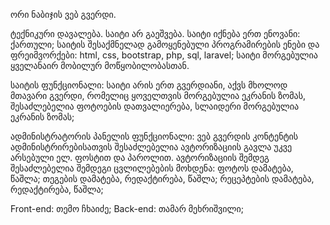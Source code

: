 ორი ნაბიჯის ვებ გვერდი.

ტექნიკური დავალება. საიტი არ გაეშვება.
საიტი იქნება ერთ ენოვანი: ქართული;
საიტის შესაქმნელად გამოყენებული პროგრამირების ენები და ფრეიმვორქები: html, css, bootstrap, php, sql, laravel;
საიტი მორგებულია ყველანაირ მობილურ მოწყობილობასთან.

საიტის ფუნქციონალი:
საიტი არის ერთ გვერდიანი, აქვს მხოლოდ მთავარი გვერდი, რომელიც ყოველთვის მორგებულია ეკრანის ზომას, შესაძლებელია ფოტოების დათვალიერება, სლაიდერი მორგებულია ეკრანის ზომას;

ადმინისტრატორის პანელის ფუნქციონალი:
ვებ გვერდის კონტენტის ადმინისტრირებისათვის შესაძლებელია ავტორიზაციის გავლა უკვე არსებული ელ. ფოსტით და პაროლით.
ავტორიზაციის შემდეგ შესაძლებელია შემდეგი ცვლილებების მოხდენა: 
ფოტოს დამატება, წაშლა;
თეგების დამატება, რედაქტირება, წაშლა;
რეცეპტების დამატება, რედაქტირება, წაშლა;

Front-end: თემო ჩხაიძე;
Back-end: თამარ მეხრიშვილი;
